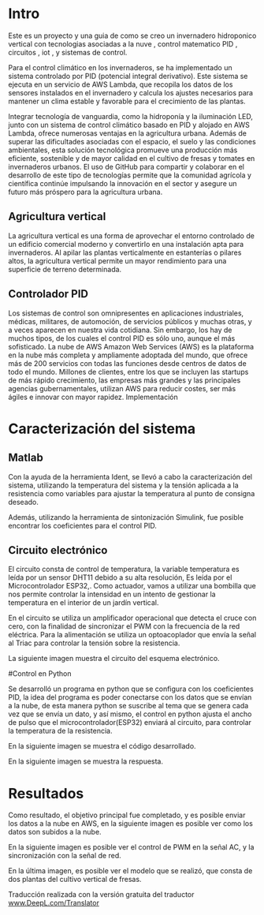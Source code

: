 # Intro


Este es un proyecto y una guia de como se creo un invernadero hidroponico vertical con tecnologias asociadas a la nuve , control matematico PID , circuitos , iot , y sistemas de control.

Para el control climático en los invernaderos, se ha implementado un sistema controlado por PID (potencial integral derivativo). Este sistema se ejecuta en un servicio de AWS Lambda, que recopila los datos de los sensores instalados en el invernadero y calcula los ajustes necesarios para mantener un clima estable y favorable para el crecimiento de las plantas.

Integrar tecnología de vanguardia, como la hidroponía y la iluminación LED, junto con un sistema de control climático basado en PID y alojado en AWS Lambda, ofrece numerosas ventajas en la agricultura urbana. Además de superar las dificultades asociadas con el espacio, el suelo y las condiciones ambientales, esta solución tecnológica promueve una producción más eficiente, sostenible y de mayor calidad en el cultivo de fresas y tomates en invernaderos urbanos. El uso de GitHub para compartir y colaborar en el desarrollo de este tipo de tecnologías permite que la comunidad agrícola y científica continúe impulsando la innovación en el sector y asegure un futuro más próspero para la agricultura urbana.





## Agricultura vertical
La agricultura vertical es una forma de aprovechar el entorno controlado de un edificio comercial moderno y convertirlo en una instalación apta para invernaderos. Al apilar las plantas verticalmente en estanterías o pilares altos, la agricultura vertical permite un mayor rendimiento para una superficie de terreno determinada.

## Controlador PID
Los sistemas de control son omnipresentes en aplicaciones industriales, médicas, militares, de automoción, de servicios públicos y muchas otras, y a veces aparecen en nuestra vida cotidiana. Sin embargo, los hay de muchos tipos, de los cuales el control PID es sólo uno, aunque el más sofisticado.
La nube de AWS
Amazon Web Services (AWS) es la plataforma en la nube más completa y ampliamente adoptada del mundo, que ofrece más de 200 servicios con todas las funciones desde centros de datos de todo el mundo. Millones de clientes, entre los que se incluyen las startups de más rápido crecimiento, las empresas más grandes y las principales agencias gubernamentales, utilizan AWS para reducir costes, ser más ágiles e innovar con mayor rapidez.
Implementación


# Caracterización del sistema

## Matlab

Con la ayuda de la herramienta Ident, se llevó a cabo la caracterización del sistema, utilizando la temperatura del sistema y la tensión aplicada a la resistencia como variables para ajustar la temperatura al punto de consigna deseado.


Además, utilizando la herramienta de sintonización Simulink, fue posible encontrar los coeficientes para el control PID.

## Circuito electrónico

El circuito consta de control de temperatura, la variable temperatura es leída por un sensor DHT11 debido a su alta resolución, Es leída por el Microcontrolador ESP32,. Como actuador, vamos a utilizar una bombilla que nos permite controlar la intensidad en un intento de gestionar la temperatura en el interior de un jardín vertical.

En el circuito se utiliza un amplificador operacional que detecta el cruce con cero, con la finalidad de sincronizar el PWM con la frecuencia de la red eléctrica. Para la alimentación se utiliza un optoacoplador que envía la señal al Triac para controlar la tensión sobre la resistencia.

La siguiente imagen muestra el circuito del esquema electrónico.


#Control en Python

Se desarrolló un programa en python que se configura con los coeficientes PID, la idea del programa es poder conectarse con los datos que se envían a la nube, de esta manera python se suscribe al tema que se genera cada vez que se envía un dato, y así mismo, el control en python ajusta el ancho de pulso que el microcontrolador(ESP32) enviará al circuito, para controlar la temperatura de la resistencia.

 En la siguiente imagen se muestra el código desarrollado.




En la siguiente imagen se muestra la respuesta.



# Resultados

Como resultado, el objetivo principal fue completado, y es posible enviar los datos a la nube en AWS, en la siguiente imagen es posible ver como los datos son subidos a la nube.



En la siguiente imagen es posible ver el control de PWM en la señal AC, y la sincronización con la señal de red.




En la última imagen, es posible ver el modelo que se realizó, que consta de dos plantas del cultivo vertical de fresas.

Traducción realizada con la versión gratuita del traductor www.DeepL.com/Translator
